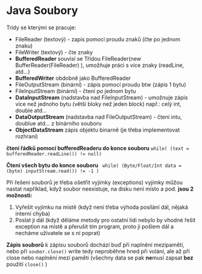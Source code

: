 # Java Soubory

Tridy se kterými se pracuje:

 - FileReader (textový) - zapis pomocí proudu znaků (čte po jednom znaku)
 - FileWriter (textový) - čte znaky
 - **BufferedReader** souvisí se Třídou FileReader(new BufferReader(FileReader) ), umožňuje práci s více znaky (readLine, atd...)
 - **BufferedWriter** obdobně jako BufferedReader
 - FileOutputStream (binární) - zápis pomocí proudu btw (zápis 1 bytu)
 - FileInputStream (binární) - čtení po jednom bytu
 - **DataInputStream** (nadstavba nad FileInputStream) - umožnuje zápis více než jednoho bytu (větší bloky než jeden block) např.: celý int, double atd...
 - **DataOutputStream** (nadstavba nad FileOutputStream) - čtení intu, doublue atd... z binárního souboru
 - **ObjectDataStream** zápis objektu binarně (je třeba implementovat rozhraní)

**čtení řádků pomocí bufferedReaderu do konce souboru**
``` while( (text = bufferedReader.readLine()) != null) ```

**Čtení všech bytu do konce souboru**
``` while( (Byte/Float/Int data = (byte) inputStream.read()) != -1 )```

Při řešení souborů je třeba ošetřit vyjímky (exceptions)
vyjímky můžou nastat například, když soubor neexistuje, na disku není místo a pod.
**jsou 2 možnosti:**
1. Vyřešit vyjímku na místě (když není třeba výhoda posílání dál, nějaká interní chyba)
2. Poslat ji dál (když děláme metody pro ostatní lidi nebylo by vhodné řešit exception na místě a přerušit tím program, proto ji pošlem dál a necháme uživatele se s ní poprat)

**Zápis souborů**
k zápisu souborů dochází buď při naplnění mezipaměti, nebo při `soubor.close()` 
write tedy neproběhne hned při volání, ale až při close nebo naplnění mezi paměti (všechny data se pak **ne**musí zapsat **bez** použití `close()` )

